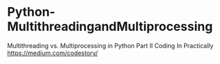# Python-MultithreadingandMultiprocessing
Multithreading vs. Multiprocessing in Python
Part II Coding In Practically  
https://medium.com/codestory/
